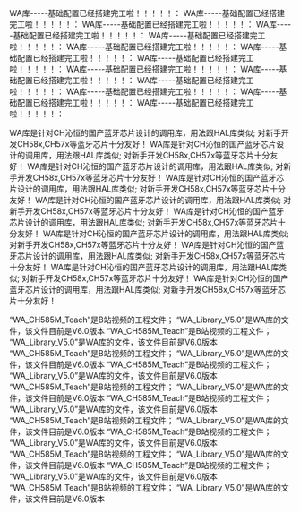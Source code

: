 WA库-----基础配置已经搭建完工啦！！！！！：
WA库-----基础配置已经搭建完工啦！！！！！：
WA库-----基础配置已经搭建完工啦！！！！！：
WA库-----基础配置已经搭建完工啦！！！！！：
WA库-----基础配置已经搭建完工啦！！！！！：
WA库-----基础配置已经搭建完工啦！！！！！：
WA库-----基础配置已经搭建完工啦！！！！！：
WA库-----基础配置已经搭建完工啦！！！！！：
WA库-----基础配置已经搭建完工啦！！！！！：
WA库-----基础配置已经搭建完工啦！！！！！：
WA库-----基础配置已经搭建完工啦！！！！！：
WA库-----基础配置已经搭建完工啦！！！！！：
WA库-----基础配置已经搭建完工啦！！！！！：
WA库-----基础配置已经搭建完工啦！！！！！：

WA库是针对CH沁恒的国产蓝牙芯片设计的调用库，用法跟HAL库类似;
对新手开发CH58x,CH57x等蓝牙芯片十分友好！
WA库是针对CH沁恒的国产蓝牙芯片设计的调用库，用法跟HAL库类似;
对新手开发CH58x,CH57x等蓝牙芯片十分友好！
WA库是针对CH沁恒的国产蓝牙芯片设计的调用库，用法跟HAL库类似;
对新手开发CH58x,CH57x等蓝牙芯片十分友好！
WA库是针对CH沁恒的国产蓝牙芯片设计的调用库，用法跟HAL库类似;
对新手开发CH58x,CH57x等蓝牙芯片十分友好！
WA库是针对CH沁恒的国产蓝牙芯片设计的调用库，用法跟HAL库类似;
对新手开发CH58x,CH57x等蓝牙芯片十分友好！
WA库是针对CH沁恒的国产蓝牙芯片设计的调用库，用法跟HAL库类似;
对新手开发CH58x,CH57x等蓝牙芯片十分友好！
WA库是针对CH沁恒的国产蓝牙芯片设计的调用库，用法跟HAL库类似;
对新手开发CH58x,CH57x等蓝牙芯片十分友好！
WA库是针对CH沁恒的国产蓝牙芯片设计的调用库，用法跟HAL库类似;
对新手开发CH58x,CH57x等蓝牙芯片十分友好！
WA库是针对CH沁恒的国产蓝牙芯片设计的调用库，用法跟HAL库类似;
对新手开发CH58x,CH57x等蓝牙芯片十分友好！
WA库是针对CH沁恒的国产蓝牙芯片设计的调用库，用法跟HAL库类似;
对新手开发CH58x,CH57x等蓝牙芯片十分友好！


“WA_CH585M_Teach”是B站视频的工程文件；
“WA_Library_V5.0”是WA库的文件，该文件目前是V6.0版本
“WA_CH585M_Teach”是B站视频的工程文件；
“WA_Library_V5.0”是WA库的文件，该文件目前是V6.0版本
“WA_CH585M_Teach”是B站视频的工程文件；
“WA_Library_V5.0”是WA库的文件，该文件目前是V6.0版本
“WA_CH585M_Teach”是B站视频的工程文件；
“WA_Library_V5.0”是WA库的文件，该文件目前是V6.0版本
“WA_CH585M_Teach”是B站视频的工程文件；
“WA_Library_V5.0”是WA库的文件，该文件目前是V6.0版本
“WA_CH585M_Teach”是B站视频的工程文件；
“WA_Library_V5.0”是WA库的文件，该文件目前是V6.0版本
“WA_CH585M_Teach”是B站视频的工程文件；
“WA_Library_V5.0”是WA库的文件，该文件目前是V6.0版本
“WA_CH585M_Teach”是B站视频的工程文件；
“WA_Library_V5.0”是WA库的文件，该文件目前是V6.0版本
“WA_CH585M_Teach”是B站视频的工程文件；
“WA_Library_V5.0”是WA库的文件，该文件目前是V6.0版本
“WA_CH585M_Teach”是B站视频的工程文件；
“WA_Library_V5.0”是WA库的文件，该文件目前是V6.0版本
“WA_CH585M_Teach”是B站视频的工程文件；
“WA_Library_V5.0”是WA库的文件，该文件目前是V6.0版本
